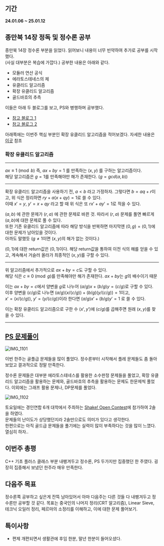 ## 기간
**24.01.06 ~ 25.01.12**

## 종만북 14장 정독 및 정수론 공부
종만북 14장 정수론 부분을 읽었다. 읽어보니 내용이 너무 빈약하여 추가로 공부를 시작했다.<br>
(사실 대부분은 복습에 가깝다.) 공부한 내용은 아래와 같다.

- 모듈러 연산 공식
- 에라토스테네스의 체
- 유클리드 알고리즘
- 확장 유클리드 알고리즘
- 골드바흐의 추측

이들은 아래 두 블로그를 보고, PS와 병행하며 공부했다.
- [참고 블로그 1](https://rkm0959.tistory.com/category/PS/PS%20%EC%A0%95%EC%88%98%EB%A1%A0%20%EA%B0%80%EC%9D%B4%EB%93%9C) 
- [참고 블로그 2](https://casterian.net/)

아래쪽에는 이번주 핵심 부분인 확장 유클리드 알고리즘을 적어보겠다.
자세한 내용은 [이곳](https://rkm0959.tistory.com/179) 참조

### 확장 유클리드 알고리즘
---
$ax \equiv 1 \pmod{b}$ 즉, $ax + by = 1$ 를 만족하는 $(x, y)$ 를 구하는 알고리즘이다.<br>
해당 알고리즘은 $g = 1$를 만족해야만 해가 존재한다. $(g = gcd(a, b))$

---
확장 유클리드 알고리즘을 사용하기 전, $a < b$ 라고 가정하자. 그렇다면 $b = aq + r$이고, 위 식은 정리하면 $ry + a(x + qy) = 1$로 쓸 수 있다.<br>
이때 $x\prime = y$, $y\prime = x + qy$ 라고 할 때 위 식은 또 $rx\prime + ay\prime = 1$로 적을 수 있다.

$(a, b)$ 에 관한 문제가 $(r, a)$ 에 관한 문제로 바뀐 것. 따라서 $(r, a)$ 문제를 풀면 빠르게 $(a, b)$에 대한 문제로 풀 수 있다. <br>
또한 기존 유클리드 알고리즘에 따라 해당 방식을 반복하면 마지막엔 $(0, g) = (0, 1)$에 대한 문제가 남아있을 것이다. <br>
아까도 말했듯 ($g \neq 1$이면 $(x, y)$의 해가 없는 것이다.)

$(0, 1)$에 대한 return값은 $(0, 1)$이다. 해당 return값을 통하여 이전 식의 해를 얻을 수 있고, 계속해서 거슬러 올라가 최종적인 $(x, y)$를 구할 수 있다.

---
위 알고리즘에서 추가적으로 $ax + by = c$도 구할 수 있다. <br>
해당 식은 $c \equiv 0 \pmod{g}$를 만족해야만 해가 존재한다. $ax + by$는 $g$의 배수이기 때문

이는 $ax + by = c$에서 양변을 $g$로 나누어 $(a/g)x + (b/g)y = (c/g)$로 구할 수 있다. <br>
이후 양변을 $(c/g)$로 나누면 $(a/g)(x / (c/g)) + (b/g)(y / (c/g)) = 1$이고, <br>
$x\prime = (x / (c/g))$, $y\prime = (y / (c/g))$이라 한다면 $(a/g)x\prime + (b/g)y\prime = 1$ 로 쓸 수 있다.

이는 확장 유클리드 알고리즘으로 구한 수 $(x\prime, y\prime)$에 $(c/g)$를 곱해주면 원래 $(x, y)$를 찾을 수 있다.

---

## [PS 문제풀이](https://berry-fisher-f89.notion.site/15d326d21c2c80b1aef9ccf5b525a68b?v=c8034750b12644c7a600e4bdacb823a0&pvs=4)
![IMG_1101](https://github.com/user-attachments/assets/373a7063-33b4-450f-af3a-d99b62520a53)

이번 한주는 골플급 문제들을 많이 풀었다. 정수론부터 시작해서 플레 문제들도 좀 돌아보았고 결과적으로 정말 만족한다.

정수론 문제들은 대부분 에라토스테네스를 활용한 소수판정 문제들을 풀었고,
확장 유클리드 알고리즘을 활용하는 문제와, 골드바흐의 추측을 활용하는 문제도 한문제씩 풀었다.
이외에는 그래프 활용 문제나, DP문제를 풀었다.

![IMG_1102](https://github.com/user-attachments/assets/38eb9835-e6f3-4701-b90f-519c736a96c4)

토요일에는 경인연합 6개 대학에서 주최하는 [Shake! Open Contest]()에 참가하여 2솔을 하였다.<br>
문제들의 난이도가 상당했던지라 2솔만으로도 의미가 있다고 생각한다.<br>
한편으로는 아직 골드급 문제들을 풀기에는 실력이 많이 부족하다는 것을 많이 느꼈다. 열심히 하자..

## 이번주 총평
C++ 기초 플러스 클래스 부분 내팽겨두고 정수론, PS 두가지만 집중했던 한 주였다.
굉장히 집중해서 보냈던 한주라 매우 만족한다.

## 다음주 목표
정수론쪽 공부하고 싶은게 잔뜩 남아있어서 아마 다음주는 다른 것들 다 내팽겨두고 정수론만 공부할 것 같다.
목표는 중국인의 나머지 정리(CRT 알고리즘), Linear Sieve, 테크닉 오일러 정리, 페르마의 소정리를 이해하고, 이에 대한 문제 풀어보기.

## 특이사항
- 편제 개편되면서 생활관에 후임 한분, 말년 한분이 들어오셨다. 
